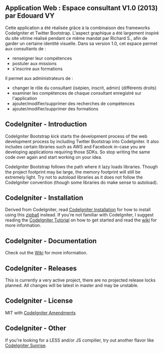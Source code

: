 ## Application Web : Espace consultant V1.0 (2013) par Edouard VY


Cette application a été réalisée grâce à la combinaison des frameworks CodeIgniter et Twitter Bootstrap.
L'aspect graphique a été largement inspiré du site vitrine réalisé pendant ce même mandat par Richard S., afin de garder un certaine identité visuelle.
Dans sa version 1.0, cet espace permet aux consultants de :
  - renseigner leur compétences
  - postuler aux missions
  - s'inscrire aux formations

Il permet aux administrateurs de :

  - changer le rôle du consultant (isépien, inscrit, admin) (différents droits)
  - examiner les compétences de chaque consultant enregistré sur l'application
  - ajouter/modifier/supprimer des recherches de compétences
  - ajouter/modifier/supprimer des formations
 

## CodeIgniter - Introduction

CodeIgniter Bootstrap kick starts the development process of the web development process by including Twitter Bootstrap into CodeIgniter. It also includes certain libraries such as AWS and Facebook in-case you are developing applications requiring those SDKs. So stop writing the same code over again and start working on your idea.

CodeIgniter Bootstrap follows the path where it lazy loads libraries. Though the project footprint may be large, the memory footprint will still be extremely light. Try not to autoload libraries as it does not follow the CodeIgniter convention (though some libraries do make sense to autoload).

## CodeIgniter - Installation

Derived from CodeIgniter, read [CodeIgniter Installation](http://codeigniter.com/user_guide/installation/index.html) for how to install using this [zipball](https://github.com/sjlu/CodeIgniter-Bootstrap/zipball/master) instead. If you're not familiar with CodeIgniter, I suggest reading the [CodeIgniter Tutorial](http://codeigniter.com/user_guide/tutorial/index.html) on how to get started and read the [wiki](https://github.com/sjlu/CodeIgniter-Bootstrap/wiki) for more information.

## CodeIgniter - Documentation

Check out the [Wiki](https://github.com/sjlu/CodeIgniter-Bootstrap/wiki) for more information.

## CodeIgniter - Releases

This is currently a very active project, there are no projected release locks planned. All changes will be latest in master and may be unstable.

## CodeIgniter - License

MIT with [CodeIgniter Amendments](http://codeigniter.com/user_guide/license.html)

## CodeIgniter - Other

If you're looking for a LESS and/or JS compilier, try out another flavor like [CodeIgniter Sunrise](https://github.com/sjlu/CodeIgniter-Sunrise).
